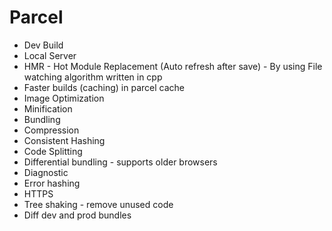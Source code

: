 # Parcel

- Dev Build
- Local Server
- HMR - Hot Module Replacement (Auto refresh after save) - By using File watching algorithm written in cpp
- Faster builds (caching) in parcel cache
- Image Optimization
- Minification
- Bundling
- Compression
- Consistent Hashing
- Code Splitting
- Differential bundling - supports older browsers
- Diagnostic
- Error hashing
- HTTPS
- Tree shaking - remove unused code
- Diff dev and prod bundles